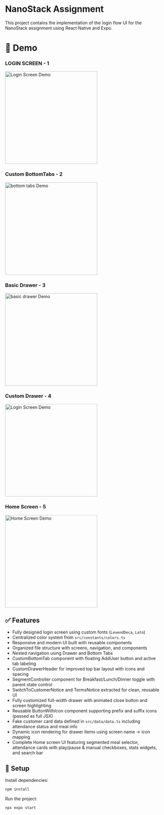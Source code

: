 # NanoStack Assignment

This project contains the implementation of the login flow UI for the NanoStack assignment using React Native and Expo.

# 📸 Demo

### LOGIN SCREEN - 1

<img src="./demo.png" alt="Login Screen Demo" width="300" />

### Custom BottomTabs - 2

<img src="./demo_bottomtab.png" alt="bottom tabs Demo" width="300" />

### Basic Drawer - 3

<img src="./demo_drawer.png" alt="basic drawer Demo" width="300" />

### Custom Drawer - 4

<img src="demo_custom_drawer.png" alt="Login Screen Demo" width="300" />

### Home Screen - 5

<img src="./demo_home.png" alt="Home Screen Demo" width="300" />

## ✅ Features

- Fully designed login screen using custom fonts (`LexendDeca`, `Lato`)
- Centralized color system from `src/constants/colors.ts`
- Responsive and modern UI built with reusable components
- Organized file structure with screens, navigation, and components
- Nested navigation using Drawer and Bottom Tabs
- CustomBottomTab component with floating AddUser button and active tab labeling
- CustomDrawerHeader for improved top bar layout with icons and spacing
- SegmentController component for Breakfast/Lunch/Dinner toggle with parent state control
- SwitchToCustomerNotice and TermsNotice extracted for clean, reusable UI
- Fully customized full-width drawer with animated close button and screen highlighting
- Reusable ButtonWithIcon component supporting prefix and suffix icons (passed as full JSX)
- Fake customer card data defined in `src/data/data.ts` including attendance status and meal info
- Dynamic icon rendering for drawer items using screen name → icon mapping
- Complete Home screen UI featuring segmented meal selector, attendance cards with play/pause & manual checkboxes, stats widgets, and search bar

## 🚀 Setup

Install dependencies:

```bash
npm install
```

Run the project:

```bash
npx expo start
```
